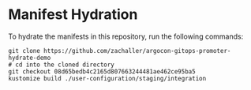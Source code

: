 # Manifest Hydration

To hydrate the manifests in this repository, run the following commands:

```shell
git clone https://github.com/zachaller/argocon-gitops-promoter-hydrate-demo
# cd into the cloned directory
git checkout 08d65bedb4c2165d807663244481ae462ce95ba5
kustomize build ./user-configuration/staging/integration
```
